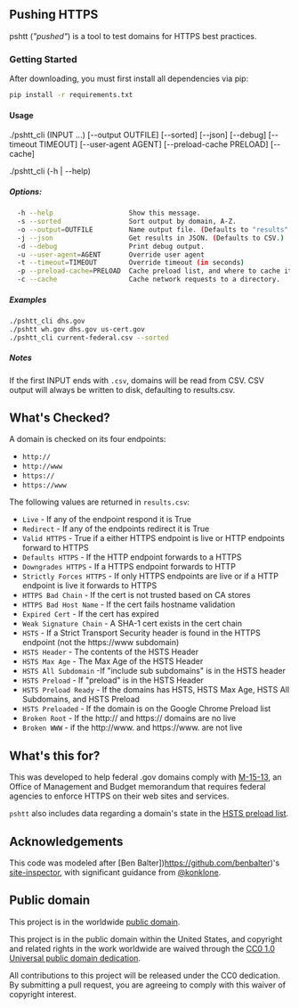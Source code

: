## Pushing HTTPS

pshtt (_"pushed"_) is a tool to test domains for HTTPS best practices.

### Getting Started

After downloading, you must first install all dependencies via pip:

```bash
pip install -r requirements.txt
```

#### Usage

./pshtt_cli (INPUT ...) [--output OUTFILE] [--sorted] [--json] [--debug] [--timeout TIMEOUT] [--user-agent AGENT] [--preload-cache PRELOAD] [--cache]

./pshtt_cli (-h | --help)

##### Options:

```bash
  -h --help                   Show this message.
  -s --sorted                 Sort output by domain, A-Z.
  -o --output=OUTFILE         Name output file. (Defaults to "results".)
  -j --json                   Get results in JSON. (Defaults to CSV.)
  -d --debug                  Print debug output.
  -u --user-agent=AGENT       Override user agent
  -t --timeout=TIMEOUT        Override timeout (in seconds)
  -p --preload-cache=PRELOAD  Cache preload list, and where to cache it.
  -c --cache                  Cache network requests to a directory.
```

##### Examples

```bash
./pshtt_cli dhs.gov
./pshtt wh.gov dhs.gov us-cert.gov
./pshtt_cli current-federal.csv --sorted
```

##### Notes

If the first INPUT ends with `.csv`, domains will be read from CSV. CSV output will always be written to disk, defaulting to results.csv.

## What's Checked?

A domain is checked on its four endpoints:

* `http://`
* `http://www`
* `https://`
* `https://www`

The following values are returned in `results.csv`:

* `Live` - If any of the endpoint respond it is True
* `Redirect` - If any of the endpoints redirect it is True
* `Valid HTTPS` - True if a either HTTPS endpoint is live or HTTP endpoints forward to HTTPS
* `Defaults HTTPS` - If the HTTP endpoint forwards to a HTTPS
* `Downgrades HTTPS` - If a HTTPS endpoint forwards to HTTP
* `Strictly Forces HTTPS` - If only HTTPS endpoints are live or if a HTTP endpoint is live it forwards to HTTPS
* `HTTPS Bad Chain` - If the cert is not trusted based on CA stores
* `HTTPS Bad Host Name` - If the cert fails hostname validation
* `Expired Cert` - If the cert has expired
* `Weak Signature Chain` - A SHA-1 cert exists in the cert chain
* `HSTS` - If a Strict Transport Security header is found in the HTTPS endpoint (not the https://www subdomain)
* `HSTS Header` - The contents of the HSTS Header
* `HSTS Max Age` - The Max Age of the HSTS Header
* `HSTS All Subdomain` -If "include sub subdomains" is in the HSTS header
* `HSTS Preload` - If "preload" is in the HSTS Header
* `HSTS Preload Ready` - If the domains has HSTS, HSTS Max Age, HSTS All Subdomains, and HSTS Preload
* `HSTS Preloaded` - If the domain is on the Google Chrome Preload list
* `Broken Root` - If the http:// and https:// domains are no live
* `Broken WWW` - if the http://www. and https://www. are not live

## What's this for?

This was developed to help federal .gov domains comply with [M-15-13](https://https.cio.gov), an Office of Management and Budget memorandum that requires federal agencies to enforce HTTPS on their web sites and services.

`pshtt` also includes data regarding a domain's state in the [HSTS preload list](https://hstspreload.appspot.com).

## Acknowledgements

This code was modeled after [Ben Balter])https://github.com/benbalter)'s [site-inspector](https://github.com/benbalter/site-inspector), with significant guidance from [@konklone](https://github.com/konklone).

## Public domain

This project is in the worldwide [public domain](LICENSE.md).

This project is in the public domain within the United States, and copyright and related rights in the work worldwide are waived through the [CC0 1.0 Universal public domain dedication](https://creativecommons.org/publicdomain/zero/1.0/).

All contributions to this project will be released under the CC0 dedication. By submitting a pull request, you are agreeing to comply with this waiver of copyright interest.
